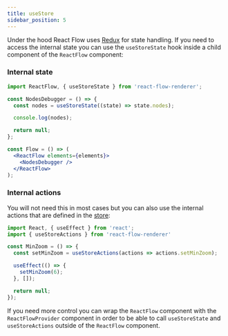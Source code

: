 ```yaml
---
title: useStore
sidebar_position: 5
---
```


Under the hood React Flow uses [Redux](https://redux.js.org/) for state handling.
If you need to access the internal state you can use the `useStoreState` hook inside a child component of the `ReactFlow` component:

### Internal state

```jsx
import ReactFlow, { useStoreState } from 'react-flow-renderer';

const NodesDebugger = () => {
  const nodes = useStoreState((state) => state.nodes);

  console.log(nodes);

  return null;
};

const Flow = () => (
  <ReactFlow elements={elements}>
    <NodesDebugger />
  </ReactFlow>
);
```

### Internal actions

<InfoBox title="Attention" text="The internal actions of React Flow might change in the future and should not be used if it is not necessary."/>

You will not need this in most cases but you can also use the internal actions that are defined in the [store](https://github.com/wbkd/react-flow/blob/main/src/store/index.ts):

```jsx
import React, { useEffect } from 'react';
import { useStoreActions } from 'react-flow-renderer'

const MinZoom = () => {
  const setMinZoom = useStoreActions(actions => actions.setMinZoom);

  useEffect(() => {
    setMinZoom(6);
  }, []);

  return null;
});
```

If you need more control you can wrap the `ReactFlow` component with the `ReactFlowProvider` component in order to be able to call `useStoreState` and `useStoreActions` outside of the `ReactFlow` component.

